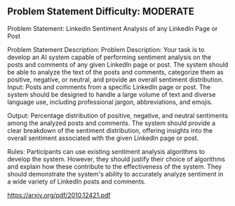 ## Problem Statement Difficulty: MODERATE

Problem Statement: LinkedIn Sentiment Analysis of any LinkedIn Page or Post

Problem Statement Description: Problem Description: Your task is to develop an AI system capable of performing sentiment analysis on the posts and comments of any given LinkedIn page or post. The system should be able to analyze the text of the posts and comments, categorize them as positive, negative, or neutral, and provide an overall sentiment distribution.
Input: Posts and comments from a specific LinkedIn page or post. The system should be designed to handle a large volume of text and diverse language use, including professional jargon, abbreviations, and emojis.

Output: Percentage distribution of positive, negative, and neutral sentiments among the analyzed posts and comments. The system should provide a clear breakdown of the sentiment distribution, offering insights into the overall sentiment associated with the given LinkedIn page or post.

Rules: Participants can use existing sentiment analysis algorithms to develop the system. However, they should justify their choice of algorithms and explain how these contribute to the effectiveness of the system. They should demonstrate the system's ability to accurately analyze sentiment in a wide variety of LinkedIn posts and comments.

https://arxiv.org/pdf/2010.12421.pdf
